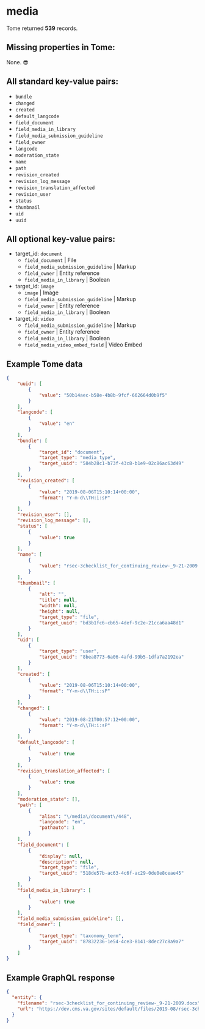 # media

Tome returned **539** records.

## Missing properties in Tome:

None. 😎

## All standard key-value pairs:

- `bundle`
- `changed`
- `created`
- `default_langcode`
- `field_document`
- `field_media_in_library`
- `field_media_submission_guideline`
- `field_owner`
- `langcode`
- `moderation_state`
- `name`
- `path`
- `revision_created`
- `revision_log_message`
- `revision_translation_affected`
- `revision_user`
- `status`
- `thumbnail`
- `uid`
- `uuid`

## All optional key-value pairs:

- target_id: `document`
  - `field_document` | File
  - `field_media_submission_guideline` | Markup
  - `field_owner` | Entity reference
  - `field_media_in_library` | Boolean
- target_id: `image`
  - `image` |	Image
  - `field_media_submission_guideline` |	Markup
  - `field_owner` |	Entity reference
  - `field_media_in_library` |	Boolean
- target_id: `video`
  - `field_media_submission_guideline` |	Markup
  - `field_owner` |	Entity reference
  - `field_media_in_library` |	Boolean
  - `field_media_video_embed_field` |	Video Embed

## Example Tome data

```json
{
    "uuid": [
        {
            "value": "50b14aec-b58e-4b8b-9fcf-662664d0b9f5"
        }
    ],
    "langcode": [
        {
            "value": "en"
        }
    ],
    "bundle": [
        {
            "target_id": "document",
            "target_type": "media_type",
            "target_uuid": "584b28c1-b73f-43c8-b1e9-02c86ac63d49"
        }
    ],
    "revision_created": [
        {
            "value": "2019-08-06T15:10:14+00:00",
            "format": "Y-m-d\\TH:i:sP"
        }
    ],
    "revision_user": [],
    "revision_log_message": [],
    "status": [
        {
            "value": true
        }
    ],
    "name": [
        {
            "value": "rsec-3checklist_for_continuing_review-_9-21-2009.docx"
        }
    ],
    "thumbnail": [
        {
            "alt": "",
            "title": null,
            "width": null,
            "height": null,
            "target_type": "file",
            "target_uuid": "bd3b1fc6-cb65-4def-9c2e-21cca6aa48d1"
        }
    ],
    "uid": [
        {
            "target_type": "user",
            "target_uuid": "8bea8773-6a06-4afd-99b5-1dfa7a2192ea"
        }
    ],
    "created": [
        {
            "value": "2019-08-06T15:10:14+00:00",
            "format": "Y-m-d\\TH:i:sP"
        }
    ],
    "changed": [
        {
            "value": "2019-08-21T00:57:12+00:00",
            "format": "Y-m-d\\TH:i:sP"
        }
    ],
    "default_langcode": [
        {
            "value": true
        }
    ],
    "revision_translation_affected": [
        {
            "value": true
        }
    ],
    "moderation_state": [],
    "path": [
        {
            "alias": "\/media\/document\/448",
            "langcode": "en",
            "pathauto": 1
        }
    ],
    "field_document": [
        {
            "display": null,
            "description": null,
            "target_type": "file",
            "target_uuid": "518de57b-ac63-4c6f-ac29-0de0e8ceae45"
        }
    ],
    "field_media_in_library": [
        {
            "value": true
        }
    ],
    "field_media_submission_guideline": [],
    "field_owner": [
        {
            "target_type": "taxonomy_term",
            "target_uuid": "87832236-1e54-4ce3-8141-8dec27c8a9a7"
        }
    ]
}
```

## Example GraphQL response

```json
{
  "entity": {
    "filename": "rsec-3checklist_for_continuing_review-_9-21-2009.docx",
    "url": "https://dev.cms.va.gov/sites/default/files/2019-08/rsec-3checklist_for_continuing_review-_9-21-2009.docx"
  }
}
```
